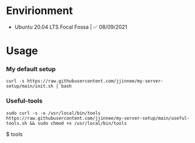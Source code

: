 # Envirionment

- Ubuntu 20.04 LTS Focal Fossa | ✅ 08/09/2021

# Usage

### My default setup

    curl -s https://raw.githubusercontent.com/jjinnee/my-server-setup/main/init.sh | bash

### Useful-tools

    sudo curl -s -o /usr/local/bin/tools https://raw.githubusercontent.com/jjinnee/my-server-setup/main/useful-tools.sh && sudo chmod +x /usr/local/bin/tools

$ tools
